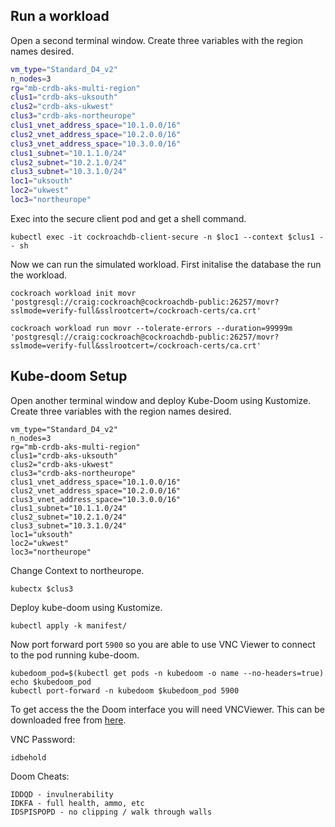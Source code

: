 ## Run a workload

Open a second terminal window. Create three variables with the region names desired.
```bash
vm_type="Standard_D4_v2"
n_nodes=3
rg="mb-crdb-aks-multi-region"
clus1="crdb-aks-uksouth"
clus2="crdb-aks-ukwest"
clus3="crdb-aks-northeurope"
clus1_vnet_address_space="10.1.0.0/16"
clus2_vnet_address_space="10.2.0.0/16"
clus3_vnet_address_space="10.3.0.0/16"
clus1_subnet="10.1.1.0/24"
clus2_subnet="10.2.1.0/24"
clus3_subnet="10.3.1.0/24"  
loc1="uksouth"
loc2="ukwest"
loc3="northeurope"
```

Exec into the secure client pod and get a shell command.
```
kubectl exec -it cockroachdb-client-secure -n $loc1 --context $clus1 -- sh
```

Now we can run the simulated workload. First initalise the database the run the workload.
```
cockroach workload init movr 'postgresql://craig:cockroach@cockroachdb-public:26257/movr?sslmode=verify-full&sslrootcert=/cockroach-certs/ca.crt'

cockroach workload run movr --tolerate-errors --duration=99999m 'postgresql://craig:cockroach@cockroachdb-public:26257/movr?sslmode=verify-full&sslrootcert=/cockroach-certs/ca.crt'
```

## Kube-doom Setup

Open another terminal window and deploy Kube-Doom using Kustomize.
Create three variables with the region names desired.
```
vm_type="Standard_D4_v2"
n_nodes=3
rg="mb-crdb-aks-multi-region"
clus1="crdb-aks-uksouth"
clus2="crdb-aks-ukwest"
clus3="crdb-aks-northeurope"
clus1_vnet_address_space="10.1.0.0/16"
clus2_vnet_address_space="10.2.0.0/16"
clus3_vnet_address_space="10.3.0.0/16"
clus1_subnet="10.1.1.0/24"
clus2_subnet="10.2.1.0/24"
clus3_subnet="10.3.1.0/24"  
loc1="uksouth"
loc2="ukwest"
loc3="northeurope"
```

Change Context to northeurope.
```
kubectx $clus3
```

Deploy kube-doom using Kustomize.
```
kubectl apply -k manifest/
```

Now port forward port `5900` so you are able to use VNC Viewer to connect to the pod running kube-doom.
```
kubedoom_pod=$(kubectl get pods -n kubedoom -o name --no-headers=true)
echo $kubedoom_pod
kubectl port-forward -n kubedoom $kubedoom_pod 5900
```

To get access the the Doom interface you will need VNCViewer. This can be downloaded free from [here](https://www.realvnc.com/en/connect/download/viewer/).

VNC Password:
```
idbehold
```

Doom Cheats: 
```
IDDQD - invulnerability
IDKFA - full health, ammo, etc
IDSPISPOPD - no clipping / walk through walls
```